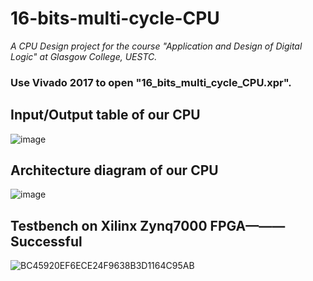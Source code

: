 # 16-bits-multi-cycle-CPU
*A CPU Design project for the course "Application and Design of Digital Logic" at Glasgow College, UESTC.*

### Use Vivado 2017 to open "16_bits_multi_cycle_CPU.xpr".

## Input/Output table of our CPU 
![image](https://github.com/Cao1014/16-bits-multi-cycle-CPU/assets/101035289/276354cc-23f3-4dec-84fb-67a03a038bc8)

## Architecture diagram of our CPU
![image](https://github.com/Cao1014/16-bits-multi-cycle-CPU/assets/101035289/c2a47ed9-f14b-4314-873f-fd024b322dd0)

## Testbench on Xilinx Zynq7000 FPGA———Successful
![BC45920EF6ECE24F9638B3D1164C95AB](https://github.com/Cao1014/16-bits-multi-cycle-CPU/assets/101035289/a67f5074-cb8d-4ad6-97d0-8e126f9ef819)
